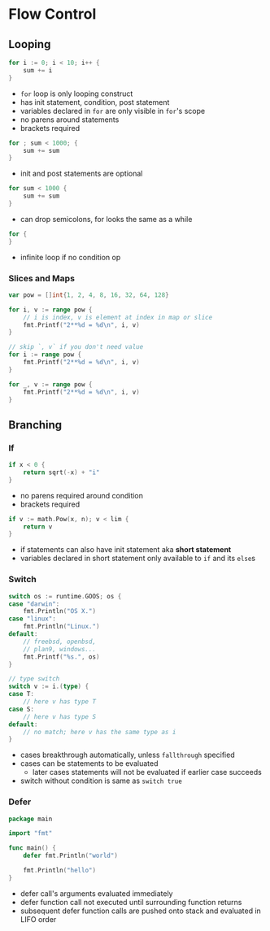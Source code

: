 # Flow Control

## Looping

```go
for i := 0; i < 10; i++ {
    sum += i
}
```

- `for` loop is only looping construct
- has init statement, condition, post statement
- variables declared in `for` are only visible in `for`'s scope
- no parens around statements
- brackets required

```go
for ; sum < 1000; {
    sum += sum
}
```

- init and post statements are optional

```go
for sum < 1000 {
    sum += sum
}
```

- can drop semicolons, for looks the same as a while

```go
for {
}
```

- infinite loop if no condition op

### Slices and Maps

```go
var pow = []int{1, 2, 4, 8, 16, 32, 64, 128}

for i, v := range pow {
    // i is index, v is element at index in map or slice
    fmt.Printf("2**%d = %d\n", i, v)
}

// skip `, v` if you don't need value
for i := range pow {
    fmt.Printf("2**%d = %d\n", i, v)
}

for _, v := range pow {
    fmt.Printf("2**%d = %d\n", i, v)
}
```

## Branching

### If

```go
if x < 0 {
    return sqrt(-x) + "i"
}
```

- no parens required around condition
- brackets required

```go
if v := math.Pow(x, n); v < lim {
    return v
}
```

- if statements can also have init statement aka **short statement**
- variables declared in short statement only available to `if` and its `else`s

### Switch

```go
switch os := runtime.GOOS; os {
case "darwin":
    fmt.Println("OS X.")
case "linux":
    fmt.Println("Linux.")
default:
    // freebsd, openbsd,
    // plan9, windows...
    fmt.Printf("%s.", os)
}

// type switch
switch v := i.(type) {
case T:
    // here v has type T
case S:
    // here v has type S
default:
    // no match; here v has the same type as i
}
```

- cases breakthrough automatically, unless `fallthrough` specified
- cases can be statements to be evaluated
    - later cases statements will not be evaluated if earlier case succeeds
- switch without condition is same as `switch true`

### Defer


```go
package main

import "fmt"

func main() {
    defer fmt.Println("world")

    fmt.Println("hello")
}
```

- defer call's arguments evaluated immediately
- defer function call not executed until surrounding function returns
- subsequent defer function calls are pushed onto stack and evaluated in LIFO order

